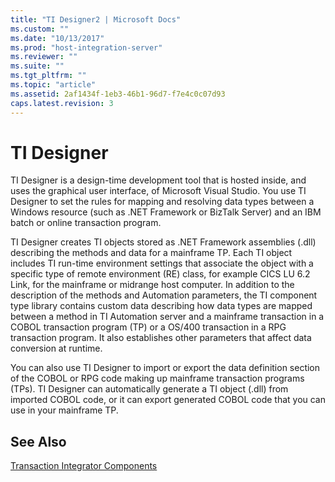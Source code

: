```yaml
---
title: "TI Designer2 | Microsoft Docs"
ms.custom: ""
ms.date: "10/13/2017"
ms.prod: "host-integration-server"
ms.reviewer: ""
ms.suite: ""
ms.tgt_pltfrm: ""
ms.topic: "article"
ms.assetid: 2af1434f-1eb3-46b1-96d7-f7e4c0c07d93
caps.latest.revision: 3
---
```

# TI Designer
TI Designer is a design-time development tool that is hosted inside, and uses the graphical user interface, of Microsoft Visual Studio. You use TI Designer to set the rules for mapping and resolving data types between a Windows resource (such as .NET Framework or BizTalk Server) and an IBM batch or online transaction program.  
  
 TI Designer creates TI objects stored as .NET Framework assemblies (.dll) describing the methods and data for a mainframe TP. Each TI object includes TI run-time environment settings that associate the object with a specific type of remote environment (RE) class, for example CICS LU 6.2 Link, for the mainframe or midrange host computer. In addition to the description of the methods and Automation parameters, the TI component type library contains custom data describing how data types are mapped between a method in TI Automation server and a mainframe transaction in a COBOL transaction program (TP) or a OS/400  transaction in a RPG transaction program. It also establishes other parameters that affect data conversion at runtime.  
  
 You can also use TI Designer to import or export the data definition section of the COBOL or RPG code making up mainframe transaction programs (TPs). TI Designer can automatically generate a TI object (.dll) from imported COBOL code, or it can export generated COBOL code that you can use in your mainframe TP.  
  
## See Also  
 [Transaction Integrator Components](../core/transaction-integrator-components.md)